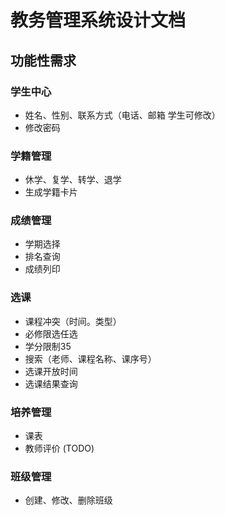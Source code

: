 # 教务管理系统设计文档

## 功能性需求

### 学生中心

- 姓名、性别、联系方式（电话、邮箱 学生可修改）
- 修改密码

### 学籍管理

- 休学、复学、转学、退学
- 生成学籍卡片

### 成绩管理

- 学期选择
- 排名查询
- 成绩列印

### 选课

- 课程冲突（时间。类型）
- 必修限选任选
- 学分限制35
- 搜索（老师、课程名称、课序号）
- 选课开放时间
- 选课结果查询

### 培养管理

- 课表
- 教师评价 (TODO)

### 班级管理

- 创建、修改、删除班级
